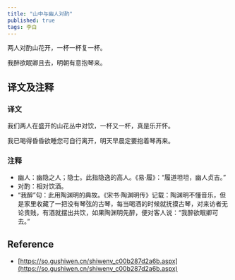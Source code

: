 ```yaml
---
title: "山中与幽人对酌"
published: true
tags: 李白
---
```


两人对酌山花开，一杯一杯复一杯。

我醉欲眠卿且去，明朝有意抱琴来。

## 译文及注释

### 译文

我们两人在盛开的山花丛中对饮，一杯又一杯，真是乐开怀。

我已喝得昏昏欲睡您可自行离开，明天早晨定要抱着琴再来。

### 注释

- 幽人：幽隐之人；隐士。此指隐逸的高人。《易·履》：“履道坦坦，幽人贞吉。”
- 对酌：相对饮酒。
- “我醉”句：此用陶渊明的典故。《宋书·陶渊明传》记载：陶渊明不懂音乐，但是家里收藏了一把没有琴弦的古琴，每当喝酒的时候就抚摸古琴，对来访者无论贵贱，有酒就摆出共饮，如果陶渊明先醉，便对客人说：“我醉欲眠卿可去。”

## Reference

- [https://so.gushiwen.cn/shiwenv_c00b287d2a6b.aspx](https://so.gushiwen.cn/shiwenv_c00b287d2a6b.aspx)